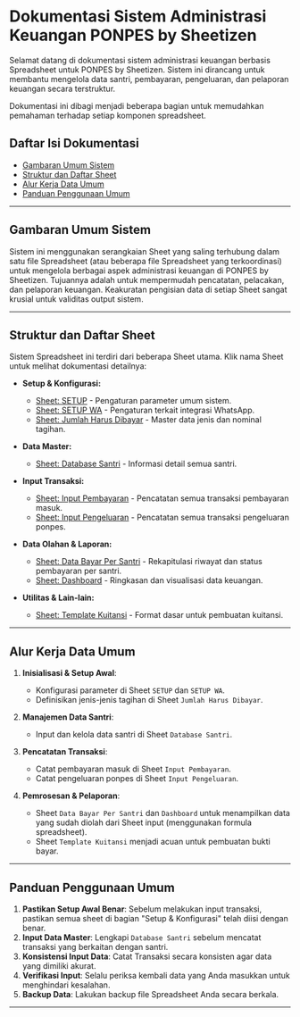 # Dokumentasi Sistem Administrasi Keuangan PONPES by Sheetizen

Selamat datang di dokumentasi sistem administrasi keuangan berbasis Spreadsheet untuk PONPES by Sheetizen. Sistem ini dirancang untuk membantu mengelola data santri, pembayaran, pengeluaran, dan pelaporan keuangan secara terstruktur.

Dokumentasi ini dibagi menjadi beberapa bagian untuk memudahkan pemahaman terhadap setiap komponen spreadsheet.

## Daftar Isi Dokumentasi

* [Gambaran Umum Sistem](#gambaran-umum-sistem)
* [Struktur dan Daftar Sheet](#struktur-dan-daftar-sheet)
* [Alur Kerja Data Umum](#alur-kerja-data-umum)
* [Panduan Penggunaan Umum](#panduan-penggunaan-umum)

---

## Gambaran Umum Sistem

Sistem ini menggunakan serangkaian Sheet yang saling terhubung dalam satu file Spreadsheet (atau beberapa file Spreadsheet yang terkoordinasi) untuk mengelola berbagai aspek administrasi keuangan di PONPES by Sheetizen. Tujuannya adalah untuk mempermudah pencatatan, pelacakan, dan pelaporan keuangan. Keakuratan pengisian data di setiap Sheet sangat krusial untuk validitas output sistem.

---

## Struktur dan Daftar Sheet

Sistem Spreadsheet ini terdiri dari beberapa Sheet utama. Klik nama Sheet untuk melihat dokumentasi detailnya:

* **Setup & Konfigurasi:**
    * [Sheet: SETUP](./docs/SETUP.md) - Pengaturan parameter umum sistem.
    * [Sheet: SETUP WA](./docs/SETUP_WA.md) - Pengaturan terkait integrasi WhatsApp.
    * [Sheet: Jumlah Harus Dibayar](./docs/Jumlah_Harus_Dibayar.md) - Master data jenis dan nominal tagihan.

* **Data Master:**
    * [Sheet: Database Santri](./docs/Database_Santri.md) - Informasi detail semua santri.

* **Input Transaksi:**
    * [Sheet: Input Pembayaran](./docs/Input_Pembayaran.md) - Pencatatan semua transaksi pembayaran masuk.
    * [Sheet: Input Pengeluaran](./docs/Input_Pengeluaran.md) - Pencatatan semua transaksi pengeluaran ponpes.

* **Data Olahan & Laporan:**
    * [Sheet: Data Bayar Per Santri](./docs/Data_Bayar_Per_Santri.md) - Rekapitulasi riwayat dan status pembayaran per santri.
    * [Sheet: Dashboard](./docs/Dashboard.md) - Ringkasan dan visualisasi data keuangan.

* **Utilitas & Lain-lain:**
    * [Sheet: Template Kuitansi](./docs/Template_Kuitansi.md) - Format dasar untuk pembuatan kuitansi.

---

## Alur Kerja Data Umum

1.  **Inisialisasi & Setup Awal**:
    * Konfigurasi parameter di Sheet `SETUP` dan `SETUP WA`.
    * Definisikan jenis-jenis tagihan di Sheet `Jumlah Harus Dibayar`.

2.  **Manajemen Data Santri**:
    * Input dan kelola data santri di Sheet `Database Santri`.

3.  **Pencatatan Transaksi**:
    * Catat pembayaran masuk di Sheet `Input Pembayaran`.
    * Catat pengeluaran ponpes di Sheet `Input Pengeluaran`.

4.  **Pemrosesan & Pelaporan**:
    * Sheet `Data Bayar Per Santri` dan `Dashboard` untuk menampilkan data yang sudah diolah dari Sheet input (menggunakan formula spreadsheet).
    * Sheet `Template Kuitansi` menjadi acuan untuk pembuatan bukti bayar.

---

## Panduan Penggunaan Umum

1.  **Pastikan Setup Awal Benar**: Sebelum melakukan input transaksi, pastikan semua sheet di bagian "Setup & Konfigurasi" telah diisi dengan benar.
2.  **Input Data Master**: Lengkapi `Database Santri` sebelum mencatat transaksi yang berkaitan dengan santri.
3.  **Konsistensi Input Data**: Catat Transaksi secara konsisten agar data yang dimiliki akurat.
4.  **Verifikasi Input**: Selalu periksa kembali data yang Anda masukkan untuk menghindari kesalahan.
5.  **Backup Data**: Lakukan backup file Spreadsheet Anda secara berkala.

---
